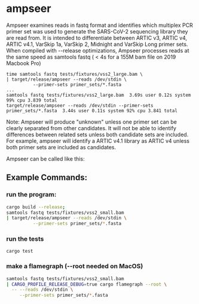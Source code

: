 # ampseer
Ampseer examines reads in fastq format and identifies which multiplex PCR primer set was used to generate the SARS-CoV-2 sequencing library they are read from. 
It is intended to differentiate between ARTIC v3, ARTIC v4, ARTIC v4.1, VarSkip 1a, VarSkip 2, Midnight and VarSkip Long primer sets.
When compiled with --release optimizations, Ampseer processes reads at the same speed as samtools fastq ( < 4s for a 155M bam file on 2019 Macbook Pro)

```
time samtools fastq tests/fixtures/vss2_large.bam \
| target/release/ampseer --reads /dev/stdin \
          --primer-sets primer_sets/*.fasta
...
samtools fastq tests/fixtures/vss2_large.bam  3.69s user 0.12s system 99% cpu 3.839 total
target/release/ampseer --reads /dev/stdin --primer-sets primer_sets/*.fasta  3.44s user 0.11s system 92% cpu 3.841 total
```

Note: Ampseer will produce "unknown" unless one primer set can be clearly separated from other candidates. It will not be able to identify differences between related sets unless both candidate sets are included. For example, ampseer will identify a ARTIC v4.1 library as ARTIC v4 unless both primer sets are included as candidates. 

Ampseer can be called like this:

## Example Commands:
### run the program: 
```sh
cargo build --release;
samtools fastq tests/fixtures/vss2_small.bam
| target/release/ampseer --reads /dev/stdin \
          --primer-sets primer_sets/*.fasta
```

### run the tests
```
cargo test
```

### make a flamegraph (--root needed on MacOS)
```sh
samtools fastq tests/fixtures/vss2_small.bam
| CARGO_PROFILE_RELEASE_DEBUG=true cargo flamegraph --root \
  -- --reads /dev/stdin \
     --primer-sets primer_sets/*.fasta
```
